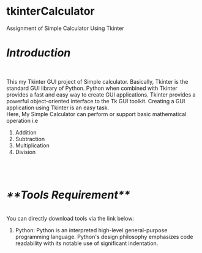 # tkinterCalculator
Assignment of Simple Calculator Using Tkinter

<h1><b><i>Introduction</b></i></h1><br>
<p>This my Tkinter GUI project of Simple calculator. Basically, Tkinter is the standard GUI library of Python.  Python when combined with Tkinter provides a fast and easy way to create GUI applications. Tkinter provides a powerful object-oriented interface to the Tk GUI toolkit. Creating a GUI application using Tkinter is an easy task.<br>
Here, My Simple Calculator can perform or support basic mathematical operation i.e</p>
 <ol>
  <li>Addition</li>
  <li>Subtraction</li>
  <li>Multiplication</li>
  <li>Division</li>
</ol>
<br>
<br>
<h1><b><i>**Tools Requirement**</b></i></h1><br>
You can directly download tools via the link below:<br>
<ol>
 <li><ahref = "https://www.python.org/downloads/"> Python:</a> Python is an interpreted high-level general-purpose programming language. Python's design philosophy emphasizes code readability with its notable use of significant indentation.</li>
